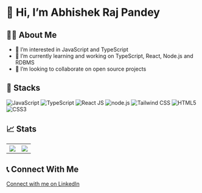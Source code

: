 # 👋 Hi, I’m Abhishek Raj Pandey

## 🧑‍💻 About Me

- 👀 I’m interested in JavaScript and TypeScript
- 🌱 I’m currently learning and working on TypeScript, React, Node.js and RDBMS
- 💞️ I’m looking to collaborate on open source projects



## 🚀 Stacks

![JavaScript](https://user-images.githubusercontent.com/42933600/148687156-ebcef1f1-c7b1-4c91-b756-834198d63af9.png)
![TypeScript](https://user-images.githubusercontent.com/42933600/148687162-bc0c498b-4801-4523-8709-a0471488c850.png)
![React JS](https://user-images.githubusercontent.com/42933600/148687158-b135f35b-6cfe-4ccb-a233-59ffdbb84650.png)
![node.js](https://user-images.githubusercontent.com/42933600/148687157-94d9ea46-03e2-4d70-9bab-8e570a838130.png)
![Tailwind CSS](https://user-images.githubusercontent.com/42933600/148687159-eee2f6f5-01ca-4e08-876e-5001e2be7eab.png)
![HTML5](https://user-images.githubusercontent.com/42933600/148687155-541c942a-5d77-41d1-84dd-e95e6778c913.png)
![CSS3](https://user-images.githubusercontent.com/42933600/148687151-1ccb7aa4-8b3f-484f-83f1-7990d982ae62.png)


## 📈 Stats

<table>
<tr>
<th> <img class="center-block" src="https://github-readme-stats.vercel.app/api?username=abee-tech&hide=issues&count_private=true&show_icons=true&theme=calm"> </th>
<th> <img class="center-block" src="https://github-readme-stats.vercel.app/api/top-langs/?username=anuraghazra&layout=compact&theme=calm"> </th>
</tr>
</table>


## 📞 Connect With Me
[Connect with me on LinkedIn](https://www.linkedin.com/in/ABee-Tech/)
